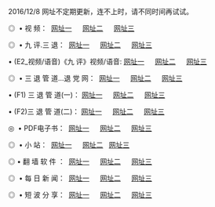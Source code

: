2016/12/8 网址不定期更新，连不上时，请不同时间再试试。
<p>◎   • 视 频： 
<a href="http://227.3dxtras.com/tv/" target="_blank">网址一</a> 　 
<a href="http://227.3dxtras.com/9018.html" target="_blank">网址二</a> 　 
<a href="http://227.3dxtras.com/9449.html" target="_blank">网址三</a></p>
<p>◎   • 九 评.三 退：  
<a href="http://227.3dxtras.com/tt/" target="_blank">网址一</a> 　 
<a href="http://227.3dxtras.com/v2/" target="_blank">网址二</a> 　 
<a href="http://227.3dxtras.com/t/" target="_blank">网址三</a> 　</p>
<p>  • (E2_视频/语音)《九 评》视频/语音: 
<a href="http://227.3dxtras.com/7738.html" target="_blank">网址一</a> 　 
<a href="http://227.3dxtras.com/7614.html" target="_blank">网址二</a> 　 
<a href="http://227.3dxtras.com/7633.html" target="_blank">网址三</a></p>
<p>◎   • 三 退 管 道...退 党 网：  
<a href="http://227.3dxtras.com/go/8/" target="_blank">网址一</a> 　 
<a href="http://227.3dxtras.com/go/8/" target="_blank">网址二</a> 　 
<a href="http://227.3dxtras.com/go/8/" target="_blank">网址三</a></p>
<p>  • (F1) 三 退 管 道(一)： 
<a href="http://227.3dxtras.com/dd/" target="_blank">网址一</a> 　 
<a href="http://227.3dxtras.com/dd/" target="_blank">网址二</a> 　 
<a href="http://227.3dxtras.com/dd/" target="_blank">网址三</a></p>
<p>  • (F2)三 退 管 道(二)： 
<a href="http://227.3dxtras.com/d/" target="_blank">网址一</a> 　 
<a href="http://227.3dxtras.com/d/" target="_blank">网址二</a> 　 
<a href="http://227.3dxtras.com/d/" target="_blank">网址三</a></p>
<p>◎   • PDF电子书：  
<a href="http://227.3dxtras.com/p/" target="_blank">网址一</a> 　 
<a href="http://227.3dxtras.com/p/" target="_blank">网址二</a> 　 
<a href="http://227.3dxtras.com/p/" target="_blank">网址三</a></p>
<p>◎ </span>  •  小 站：  
<a href="http://227.3dxtras.com/" target="_blank">网址一</a> 　 
<a href="http://227.3dxtras.com/" target="_blank">网址二</a>   
<a href="http://227.3dxtras.com/" target="_blank">网址三</a></p>
<p>◎  • 翻 墙 软 件 ：  
<a href="http://227.3dxtras.com/ff/" target="_blank">网址一</a> 　 
<a href="http://227.3dxtras.com/ff/" target="_blank">网址二</a> 　 
<a href="http://227.3dxtras.com/ff/" target="_blank">网址三</a></p>
<p>◎ </span>  • 每 日 新 闻：  
<a href="http://227.3dxtras.com/day/" target="_blank">网址一</a> 　 
<a href="http://227.3dxtras.com/day/" target="_blank">网址二</a> 　 
<a href="http://227.3dxtras.com/day/" target="_blank">网址三</a></p>
<p>◎ </span>  • 短 波 分 享：  
<a href="http://227.3dxtras.com/h/" target="_blank">网址一</a> 　 
<a href="http://227.3dxtras.com/h/" target="_blank">网址二</a> 　 
<a href="http://227.3dxtras.com/h/" target="_blank">网址三</a></p>

